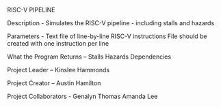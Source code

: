 RISC-V PIPELINE

Description - 
	Simulates the RISC-V pipeline - including stalls and hazards
  
Parameters - 
	Text file of line-by-line RISC-V instructions
	File should be created with one instruction per line
  
What the Program Returns – 
	Stalls
	Hazards
	Dependencies
  
Project Leader – 
	Kinslee Hammonds
  
Project Creator – 
	Austin Hamilton
  
Project Collaborators - 
	Genalyn Thomas
	Amanda Lee

